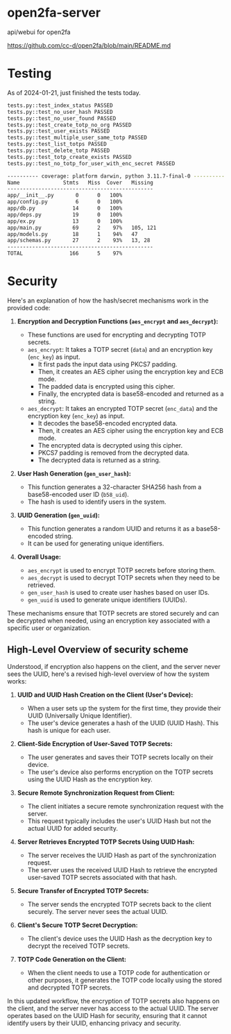 # open2fa-server

api/webui for open2fa

https://github.com/cc-d/open2fa/blob/main/README.md

# Testing

As of 2024-01-21, just finished the tests today.

```bash
tests.py::test_index_status PASSED
tests.py::test_no_user_hash PASSED
tests.py::test_no_user_found PASSED
tests.py::test_create_totp_no_org PASSED
tests.py::test_user_exists PASSED
tests.py::test_multiple_user_same_totp PASSED
tests.py::test_list_totps PASSED
tests.py::test_delete_totp PASSED
tests.py::test_totp_create_exists PASSED
tests.py::test_no_totp_for_user_with_enc_secret PASSED

---------- coverage: platform darwin, python 3.11.7-final-0 ----------
Name              Stmts   Miss  Cover   Missing
-----------------------------------------------
app/__init__.py       0      0   100%
app/config.py         6      0   100%
app/db.py            14      0   100%
app/deps.py          19      0   100%
app/ex.py            13      0   100%
app/main.py          69      2    97%   105, 121
app/models.py        18      1    94%   47
app/schemas.py       27      2    93%   13, 28
-----------------------------------------------
TOTAL               166      5    97%

```

# Security

Here's an explanation of how the hash/secret mechanisms work in the provided code:

1. **Encryption and Decryption Functions (`aes_encrypt` and `aes_decrypt`):**

   - These functions are used for encrypting and decrypting TOTP secrets.
   - `aes_encrypt`: It takes a TOTP secret (`data`) and an encryption key (`enc_key`) as input.
     - It first pads the input data using PKCS7 padding.
     - Then, it creates an AES cipher using the encryption key and ECB mode.
     - The padded data is encrypted using this cipher.
     - Finally, the encrypted data is base58-encoded and returned as a string.
   - `aes_decrypt`: It takes an encrypted TOTP secret (`enc_data`) and the encryption key (`enc_key`) as input.
     - It decodes the base58-encoded encrypted data.
     - Then, it creates an AES cipher using the encryption key and ECB mode.
     - The encrypted data is decrypted using this cipher.
     - PKCS7 padding is removed from the decrypted data.
     - The decrypted data is returned as a string.

2. **User Hash Generation (`gen_user_hash`):**

   - This function generates a 32-character SHA256 hash from a base58-encoded user ID (`b58_uid`).
   - The hash is used to identify users in the system.

3. **UUID Generation (`gen_uuid`):**

   - This function generates a random UUID and returns it as a base58-encoded string.
   - It can be used for generating unique identifiers.

4. **Overall Usage:**
   - `aes_encrypt` is used to encrypt TOTP secrets before storing them.
   - `aes_decrypt` is used to decrypt TOTP secrets when they need to be retrieved.
   - `gen_user_hash` is used to create user hashes based on user IDs.
   - `gen_uuid` is used to generate unique identifiers (UUIDs).

These mechanisms ensure that TOTP secrets are stored securely and can be decrypted when needed, using an encryption key associated with a specific user or organization.

## High-Level Overview of security scheme

Understood, if encryption also happens on the client, and the server never sees the UUID, here's a revised high-level overview of how the system works:

1. **UUID and UUID Hash Creation on the Client (User's Device):**

   - When a user sets up the system for the first time, they provide their UUID (Universally Unique Identifier).
   - The user's device generates a hash of the UUID (UUID Hash). This hash is unique for each user.

2. **Client-Side Encryption of User-Saved TOTP Secrets:**

   - The user generates and saves their TOTP secrets locally on their device.
   - The user's device also performs encryption on the TOTP secrets using the UUID Hash as the encryption key.

3. **Secure Remote Synchronization Request from Client:**

   - The client initiates a secure remote synchronization request with the server.
   - This request typically includes the user's UUID Hash but not the actual UUID for added security.

4. **Server Retrieves Encrypted TOTP Secrets Using UUID Hash:**

   - The server receives the UUID Hash as part of the synchronization request.
   - The server uses the received UUID Hash to retrieve the encrypted user-saved TOTP secrets associated with that hash.

5. **Secure Transfer of Encrypted TOTP Secrets:**

   - The server sends the encrypted TOTP secrets back to the client securely. The server never sees the actual UUID.

6. **Client's Secure TOTP Secret Decryption:**

   - The client's device uses the UUID Hash as the decryption key to decrypt the received TOTP secrets.

7. **TOTP Code Generation on the Client:**

   - When the client needs to use a TOTP code for authentication or other purposes, it generates the TOTP code locally using the stored and decrypted TOTP secrets.

In this updated workflow, the encryption of TOTP secrets also happens on the client, and the server never has access to the actual UUID. The server operates based on the UUID Hash for security, ensuring that it cannot identify users by their UUID, enhancing privacy and security.
